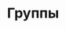 ---
layout: default
title: Группы
parent: Telegram
nav_order: 2
permalink: "/#%D0%B3%D1%80%D1%83%D0%BF%D0%BF%D1%8B"
---